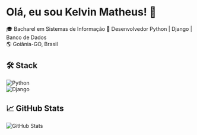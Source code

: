 # Olá, eu sou Kelvin Matheus! 👋  
🎓 Bacharel em Sistemas de Informação
🎯 Desenvolvedor Python | Django | Banco de Dados  
🌎 Goiânia-GO, Brasil  

## 🛠 Stack  
![Python](https://img.shields.io/badge/Python-3776AB?style=for-the-badge&logo=python&logoColor=white)  
![Django](https://img.shields.io/badge/Django-092E20?style=for-the-badge&logo=django&logoColor=white)  

## 📈 GitHub Stats 
![GitHub Stats](https://github-readme-stats.vercel.app/api?username=kmatheus&theme=merko&show_icons=true&hide_border=true&include_all_commits=true&count_private=true&hide=issues,prs)
